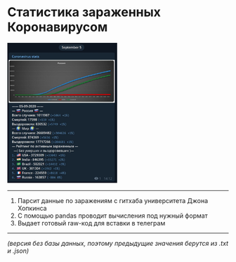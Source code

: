 # Статистика зараженных Коронавирусом
<img src="screen1.JPG" alt="Your image title" width="250"/>  
  
---
1. Парсит данные по заражениям с гитхаба университета Джона Хопкинса  
2. С помощью pandas проводит вычисления под нужный формат  
3. Выдает готовый raw-код для вставки в телеграм    
  
---
*(версия без базы данных, поэтому предыдущие значения берутся из .txt и .json)*
